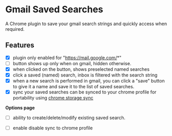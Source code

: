 # Gmail Saved Searches

A Chrome plugin to save your gmail search strings and quickly access when required.


## Features
- [X] plugin only enabled for "https://mail.google.com/*"
- [ ] button shows up only when on gmail, hidden otherwise.
- [X] when clicked on the button, shows preselected named searches
- [X] click a saved (named) search, inbox is filtered with the search string
- [X] when a new search is performed in gmail, you can click a "save" button to give it a name and save it to the list of saved searches.
- [X] sync your saved searches can be synced to your chrome profile for portability using [chrome storage sync](https://developer.chrome.com/docs/extensions/reference/storage/)

**Options page**
- [ ] ability to create/delete/modify existing saved search.
- [ ] enable disable sync to chrome profile 


